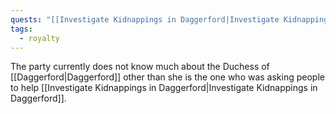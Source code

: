 ```yaml
---
quests: "[[Investigate Kidnappings in Daggerford|Investigate Kidnappings in Daggerford]]"
tags:
  - royalty
---
```


The party currently does not know much about the Duchess of [[Daggerford|Daggerford]] other than she is the one who was asking people to help [[Investigate Kidnappings in Daggerford|Investigate Kidnappings in Daggerford]].